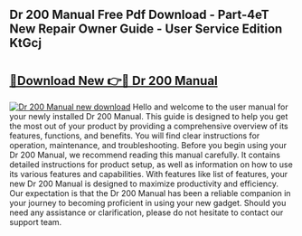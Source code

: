 ## Dr 200 Manual Free Pdf Download - Part-4eT New Repair Owner Guide - User Service Edition KtGcj

# <h2><a href="http://bc78377.oget.top/?id=Dr+200+Manual">🔗Download New 👉🔴 Dr 200 Manual</a></h2>

[![Dr 200 Manual new download](https://i.imgur.com/5g1atiW.png)](http://bc78377.oget.top/?id=Dr+200+Manual)
Hello and welcome to the user manual for your newly installed Dr 200 Manual. This guide is designed to help you get the most out of your product by providing a comprehensive overview of its features, functions, and benefits. You will find clear instructions for operation, maintenance, and troubleshooting. Before you begin using your Dr 200 Manual, we recommend reading this manual carefully. It contains detailed instructions for product setup, as well as information on how to use its various features and capabilities. With features like list of features, your new Dr 200 Manual is designed to maximize productivity and efficiency. Our expectation is that the Dr 200 Manual has been a reliable companion in your journey to becoming proficient in using your new gadget. Should you need any assistance or clarification, please do not hesitate to contact our support team.
